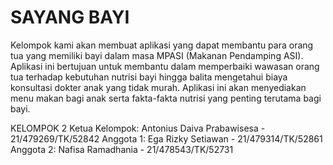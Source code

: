 # SAYANG BAYI

Kelompok kami akan membuat aplikasi yang dapat membantu para orang tua yang memiliki bayi dalam masa MPASI (Makanan Pendamping ASI). Aplikasi ini bertujuan untuk membantu dalam memperbaiki wawasan orang tua terhadap kebutuhan nutrisi bayi hingga balita mengetahui biaya konsultasi dokter anak yang tidak murah. Aplikasi ini akan menyediakan menu makan bagi anak serta fakta-fakta nutrisi yang penting terutama bagi bayi.

KELOMPOK 2
Ketua Kelompok: Antonius Daiva Prabawisesa - 21/479269/TK/52842
Anggota 1: Ega Rizky Setiawan - 21/479314/TK/52861
Anggota 2: Nafisa Ramadhania - 21/478543/TK/52731
